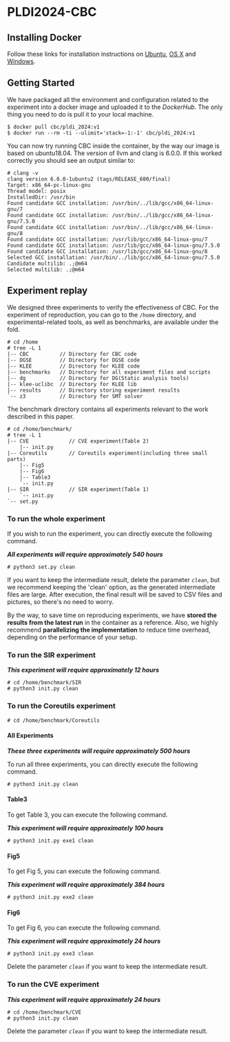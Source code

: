 # PLDI2024-CBC

## Installing Docker

Follow these links for installation instructions on [Ubuntu](https://docs.docker.com/engine/install/ubuntu/), [OS X](https://docs.docker.com/installation/mac/) and [Windows](https://docs.docker.com/installation/windows/).

## Getting Started 

We have packaged all the environment and configuration related to the experiment into a docker image and uploaded it to the *DockerHub*. The only thing you need to do is pull it to your local machine.

```
$ docker pull cbc/pldi_2024:v1
$ docker run --rm -ti --ulimit='stack=-1:-1' cbc/pldi_2024:v1
```

You can now try running CBC inside the container, by the way our image is based on ubuntu18.04. The version of llvm and clang is 6.0.0. If this worked correctly you should see an output similar to:

```
# clang -v
clang version 6.0.0-1ubuntu2 (tags/RELEASE_600/final)
Target: x86_64-pc-linux-gnu
Thread model: posix
InstalledDir: /usr/bin
Found candidate GCC installation: /usr/bin/../lib/gcc/x86_64-linux-gnu/7
Found candidate GCC installation: /usr/bin/../lib/gcc/x86_64-linux-gnu/7.5.0
Found candidate GCC installation: /usr/bin/../lib/gcc/x86_64-linux-gnu/8
Found candidate GCC installation: /usr/lib/gcc/x86_64-linux-gnu/7
Found candidate GCC installation: /usr/lib/gcc/x86_64-linux-gnu/7.5.0
Found candidate GCC installation: /usr/lib/gcc/x86_64-linux-gnu/8
Selected GCC installation: /usr/bin/../lib/gcc/x86_64-linux-gnu/7.5.0
Candidate multilib: .;@m64
Selected multilib: .;@m64
```

## Experiment replay

We designed three experiments to verify the effectiveness of CBC. For the experiment of reproduction, you can go to the ```/home``` directory, and experimental-related tools, as well as benchmarks, are available under the fold.

```
# cd /home
# tree -L 1
|-- CBC          // Directory for CBC code
|-- DGSE         // Directory for DGSE code
|-- KLEE         // Directory for KLEE code
|-- benchmarks   // Directory for all experiment files and scripts
|-- dg           // Directory for DG(Static analysis tools)
|-- klee-uclibc  // Directory for KLEE lib
|-- results      // Directory storing experiment results
`-- z3           // Directory for SMT solver
```

The benchmark directory contains all experiments relevant to the work described in this paper.

```
# cd /home/benchmark/
# tree -L 1
|-- CVE             // CVE experiment(Table 2) 
	|-- init.py
|-- Coreutils       // Coreutils experiment(including three small parts)
	|-- Fig5
	|-- Fig6
	|-- Table3
	`-- init.py
|-- SIR             // SIR experiment(Table 1)
	`-- init.py
`-- set.py
```

### To run the whole experiment

If you wish to run the experiment, you can directly execute the following command.

***All experiments will require approximately 540 hours***

```
# python3 set.py clean
```

If you want to keep the intermediate result, delete the parameter *`clean`*, but we recommend keeping the 'clean' option, as the generated intermediate files are large. After execution, the final result will be saved to  CSV files and pictures, so there's no need to worry.

By the way, to save time on reproducing experiments, we have **stored the results from the latest run** in the container as a reference. Also, we highly recommend **parallelizing the implementation** to reduce time overhead, depending on the performance of your setup.

### To run the **SIR** experiment

***This experiment will require approximately 12 hours***

```
# cd /home/benchmark/SIR
# python3 init.py clean
```

### To run the **Coreutils** experiment

```
# cd /home/benchmark/Coreutils
```

#### All Experiments

***These three experiments will require approximately 500 hours***

To run all three experiments, you can directly execute the following command.

```
# python3 init.py clean
```

#### Table3

To get Table 3, you can execute the following command.

***This experiment will require approximately 100 hours***

```
# python3 init.py exe1 clean
```

#### Fig5

To get Fig 5, you can execute the following command.

***This experiment will require approximately 384 hours***

```
# python3 init.py exe2 clean
```

#### Fig6

To get Fig 6, you can execute the following command.

***This experiment will require approximately 24 hours***

```
# python3 init.py exe3 clean
```

Delete the parameter *`clean`* if you want to keep the intermediate result.

### To run the **CVE** experiment

***This experiment will require approximately 24 hours***

```
# cd /home/benchmark/CVE
# python3 init.py clean
```

Delete the parameter *`clean`* if you want to keep the intermediate result.
